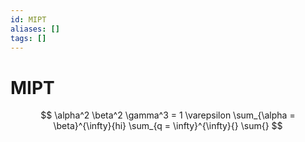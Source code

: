 ```yaml
---
id: MIPT
aliases: []
tags: []
---
```


# MIPT

$$
\alpha^2 \beta^2 \gamma^3 = 1 \varepsilon
\sum_{\alpha = \beta}^{\infty}{hi}
\sum_{q = \infty}^{\infty}{}
\sum{}
$$
